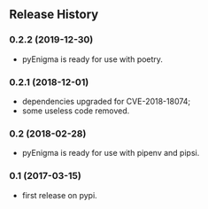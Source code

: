 ## Release History


### 0.2.2 (2019-12-30)

* pyEnigma is ready for use with poetry.


### 0.2.1 (2018-12-01)

* dependencies upgraded for CVE-2018-18074;
* some useless code removed.


### 0.2 (2018-02-28)

* pyEnigma is ready for use with pipenv and pipsi.


### 0.1 (2017-03-15)

* first release on pypi.
